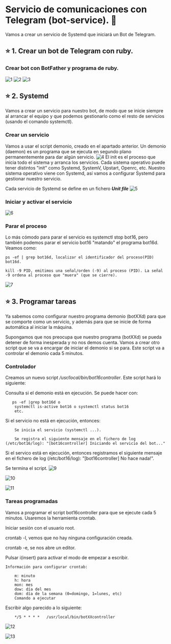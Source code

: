 # Servicio de comunicaciones con Telegram (bot-service).  :dizzy:

Vamos a crear un servicio de Systemd que iniciará un Bot de Telegram.

##  :star: 1. Crear un bot de Telegram con ruby.
### Crear bot con BotFather y programa de ruby.
![1](img/1.png)
![2](img/2.png)
![3](img/3.png)


##  :star: 2. Systemd

Vamos a crear un servicio para nuestro bot, de modo que se inicie siempre al arrancar el equipo y que podemos gestionarlo como el resto de servicios (usando el comando systemctl).
### Crear un servicio
Vamos a usar el script demonio, creado en el apartado anterior. Un demonio (daemon) es un programa que se ejecuta en segundo plano permanentemente para dar algún servicio.
![4](img/4.png)
El init es el proceso que inicia todo el sistema y arranca los servicios. Cada sistema operativo puede tener distintos "init" como Systemd, SystemV, Upstart, Openrc, etc. Nuestro sistema operativo viene con Systemd, así vamos a configurar Systemd para gestionar nuestro servicio.



Cada servicio de Systemd se define en un fichero ***Unit file***
![5](img/5.png)

### Iniciar y activar el servicio
![6](img/6.png)
### Parar el proceso
Lo más cómodo para parar el servicio es systemctl stop bot16, pero también podemos parar el servicio bot16 "matando" el programa bot16d. Veamos como:

    ps -ef | grep bot16d, localizar el identificador del proceso(PID) bot16d.

    kill -9 PID, emitimos una señal/orden (-9) al proceso (PID). La señal -9 ordena al proceso que "muera" (que se cierre).
![7](img/7.png)

##  :star: 3. Programar tareas

Ya sabemos como configurar nuestro programa demonio (botXXd) para que se comporte como un servicio, y además para que se inicie de forma automática al iniciar la máquina.

Supongamos que nos preocupa que nuestro programa (botXXd) se pueda detener de forma inesperada y no nos demos cuenta. Vamos a crear otro script que se va a encargar de iniciar el demonio si se para. Este script va a controlar el demonio cada 5 minutos.

### Controlador
Creamos un nuevo script */usr/local/bin/bot16controller*. Este script hará lo siguiente:

Consulta si el demonio está en ejecución. Se puede hacer con:

       ps -ef |grep bot16d o
        systemctl is-active bot16 o systemctl status bot16
        etc.

Si el servicio no está en ejecución, entonces:

        Se inicia el servicio (systemctl ...).

        Se registra el siguiente mensaje en el fichero de log (/etc/bot16/log): "[bot16controller] Iniciando el servicio del bot..."

Si el servico está en ejecución, entonces registramos el siguiente mensaje en el fichero de log (/etc/bot16/log): "[bot16controller] No hace nada!".

Se termina el script.
![9](img/9.png)

![10](img/10.png)

![11](img/11.png)
### Tareas programadas
Vamos a programar el script bot16controller para que se ejecute cada 5 minutos. Usaremos la herramienta crontab.

Iniciar sesión con el usuario root.

crontab -l, vemos que no hay ninguna configuración creada.

crontab -e, se nos abre un editor.

Pulsar i(insert) para activar el modo de empezar a escribir.



    Información para configurar crontab:

        m: minuto
        h: hora
        mon: mes
        dow: día del mes
        dom: día de la semana (0=domingo, 1=lunes, etc)
        Comando a ejecutar


Escribir algo parecido a lo siguiente:

        */5 * * * *   /usr/local/bin/botXXcontroller

![12](img/12.png)

![13](img/13.png)
